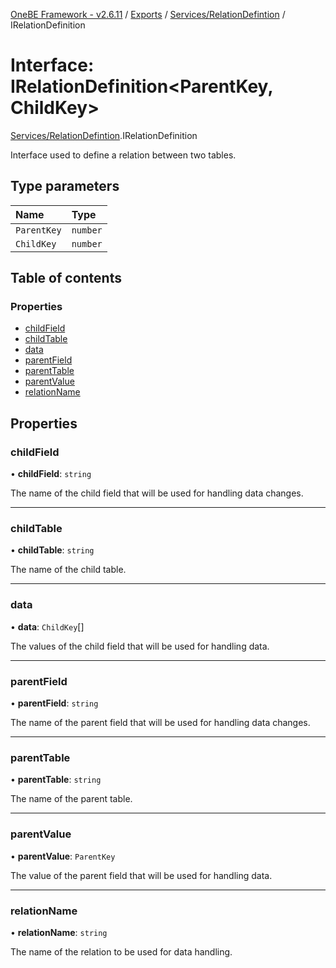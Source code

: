 [OneBE Framework - v2.6.11](../README.md) / [Exports](../modules.md) / [Services/RelationDefintion](../modules/Services_RelationDefintion.md) / IRelationDefinition

# Interface: IRelationDefinition<ParentKey, ChildKey\>

[Services/RelationDefintion](../modules/Services_RelationDefintion.md).IRelationDefinition

Interface used to define a relation between two tables.

## Type parameters

| Name | Type |
| :------ | :------ |
| `ParentKey` | `number` |
| `ChildKey` | `number` |

## Table of contents

### Properties

- [childField](Services_RelationDefintion.IRelationDefinition.md#childfield)
- [childTable](Services_RelationDefintion.IRelationDefinition.md#childtable)
- [data](Services_RelationDefintion.IRelationDefinition.md#data)
- [parentField](Services_RelationDefintion.IRelationDefinition.md#parentfield)
- [parentTable](Services_RelationDefintion.IRelationDefinition.md#parenttable)
- [parentValue](Services_RelationDefintion.IRelationDefinition.md#parentvalue)
- [relationName](Services_RelationDefintion.IRelationDefinition.md#relationname)

## Properties

### childField

• **childField**: `string`

The name of the child field that will be used for handling data changes.

___

### childTable

• **childTable**: `string`

The name of the child table.

___

### data

• **data**: `ChildKey`[]

The values of the child field that will be used for handling data.

___

### parentField

• **parentField**: `string`

The name of the parent field that will be used for handling data changes.

___

### parentTable

• **parentTable**: `string`

The name of the parent table.

___

### parentValue

• **parentValue**: `ParentKey`

The value of the parent field that will be used for handling data.

___

### relationName

• **relationName**: `string`

The name of the relation to be used for data handling.
